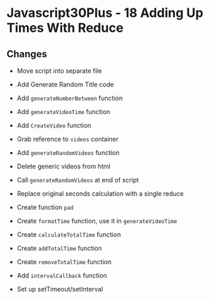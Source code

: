 # Javascript30Plus - 18 Adding Up Times With Reduce

## Changes

- Move script into separate file

- Add Generate Random Title code

- Add `generateNumberBetween` function

- Add `generateVideoTime` function

- Add `CreateVideo` function

- Grab reference to `videos` container

- Add `generateRandomVideos` function

- Delete generic videos from html

- Call `generateRandomVideos` at end of script

- Replace original seconds calculation with a single reduce

- Create function `pad`

- Create `formatTime` function, use it in `generateVideoTime`

- Create `calculateTotalTime` function

- Create `addTotalTime` function

- Create `removeTotalTime` function

- Add `intervalCallback` function

- Set up setTimeout/setInterval
